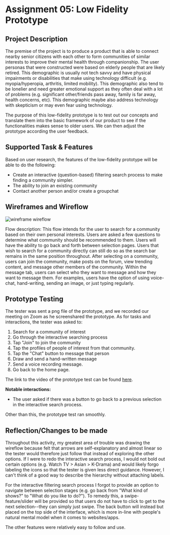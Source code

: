 # Assignment 05: Low Fidelity Prototype

## Project Description

The premise of the project is to produce a product that is able to connect nearby senior citizens with each other to form communities of similar interests to improve their mental health through companionship. The user personas that were constructed were based on elderly people that are likely retired. This demographic is usually not tech savvy and have physical impairments or disabilities that make using technology difficult (e.g. myopia/hyperopia, arthritis, limited mobility). This demographic also tend to be lonelier and need greater emotional support as they often deal with a lot of problems (e.g. significant other/friends pass away, family is far away, health concerns, etc). This demographic maybe also address technology with skepticism or may even fear using technology. 

The purpose of this low-fidelity prototype is to test out our concepts and translate them into the basic framework of our product to see if the functionalities makes sense to older users. We can then adjust the prototype according the user feedback.

## Supported Task & Features

Based on user research, the features of the low-fidelity prototype will be able to do the following:
* Create an interactive (question-based) filtering search process to make finding a community simpler.
* The ability to join an existing community
* Contact another person and/or create a groupchat 

## Wireframes and Wireflow

![wireframe wireflow](./IMG_2895.png)

Flow description: This flow intends for the user to search for a community based on their own personal interests. Users are asked a few questions to determine what community should be recommended to them. Users will have the ability to go back and forth between selection pages. Users that wish to search for a community directly can still do so as the search bar remains in the same position throughout. After selecting on a community, users can join the community, make posts on the forum, view trending content, and message other members of the community. Within the message tab, users can select who they want to message and how they want to message them. For examples, users have the option of using voice-chat, hand-writing, sending an image, or just typing regularly. 


## Prototype Testing 

The tester was sent a png file of the prototype, and we recorded our meeting on Zoom as he screenshared the prototype. As for tasks and interactions, the tester was asked to:

1.  Search for a community of interest
2.  Go through the interactive searching process
3.  Tap "Join" to join the community 
4.  Tap the profiles of people of interest from that community.
5.  Tap the "Chat" button to message that person
6.  Draw and send a hand-written message
7.  Send a voice recording message.
8.  Go back to the home page.

The link to the video of the prototype test can be found [here](https://youtu.be/rtldtxhx7wc).

**Notable interactions:**

* The user asked if there was a button to go back to a previous selection in the interactive search process. 

Other than this, the prototype test ran smoothly.

## Reflection/Changes to be made

Throughout this activity, my greatest area of trouble was drawing the wireflow because felt that arrows are self-explanatory and almost linear so the tester would therefore just follow that instead of exploring the other options. If I were to redo the interactive search process, I would not bold out certain options (e.g. Watch TV > Asian > K-Drama) and would likely forgo labeling the icons so that the tester is given less direct guidance. However, I can't think of a good way to describe the hierarchy without attaching labels. 

For the interactive filtering search process I forgot to provide an option to navigate between selection stages (e.g. go back from "What kind of shows?" to 
"What do you like to do?"). To remedy this, a swipe-feature/slider will be provided so that users do not have to click to get to the next selection--they can simply just swipe. The back button will instead but placed on the top side of the interface, which is more in-line with people's natural mental model when it comes to websites/apps.

The other features were relatively easy to follow and use.

